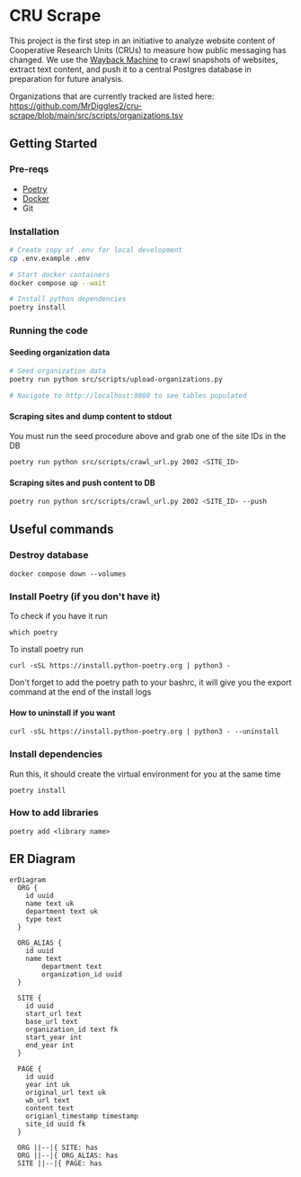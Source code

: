# CRU Scrape

This project is the first step in an initiative to analyze website content of Cooperative Research Units (CRUs) to measure how public messaging has changed. We use the [Wayback Machine](https://web.archive.org/) to crawl snapshots of websites, extract text content, and push it to a central Postgres database in preparation for future analysis.

Organizations that are currently tracked are listed here: https://github.com/MrDiggles2/cru-scrape/blob/main/src/scripts/organizations.tsv

## Getting Started

### Pre-reqs

* [Poetry](https://python-poetry.org/)
* [Docker](https://www.docker.com/)
* Git

### Installation

```bash
# Create copy of .env for local development
cp .env.example .env

# Start docker containers
docker compose up --wait

# Install python dependencies
poetry install
```

### Running the code

#### Seeding organization data

```bash
# Seed organization data
poetry run python src/scripts/upload-organizations.py

# Navigate to http://localhost:8080 to see tables populated
```

#### Scraping sites and dump content to stdout

You must run the seed procedure above and grab one of the site IDs in the DB

```bash
poetry run python src/scripts/crawl_url.py 2002 <SITE_ID>
```

#### Scraping sites and push content to DB

```bash
poetry run python src/scripts/crawl_url.py 2002 <SITE_ID> --push
```

## Useful commands

### Destroy database
```
docker compose down --volumes
```

### Install Poetry (if you don't have it)
To check if you have it run
```
which poetry
```
To install poetry run
```
curl -sSL https://install.python-poetry.org | python3 -
```

Don't forget to add the poetry path to your bashrc, it will give you the export command at the end of the install logs

#### How to uninstall if you want
```
curl -sSL https://install.python-poetry.org | python3 - --uninstall
```

### Install dependencies

Run this, it should create the virtual environment for you at the same time
```
poetry install
```

### How to add libraries
```
poetry add <library name>
```

## ER Diagram

```mermaid
erDiagram
  ORG {
    id uuid
    name text uk
    department text uk
    type text
  }
  
  ORG_ALIAS {
  	id uuid
  	name text
		department text
		organization_id uuid
  }

  SITE {
    id uuid
    start_url text
    base_url text
    organization_id text fk
    start_year int
    end_year int
  }

  PAGE {
    id uuid
    year int uk
    original_url text uk
    wb_url text
    content text
    origianl_timestamp timestamp
    site_id uuid fk
  }
  
  ORG ||--|{ SITE: has
  ORG ||--|{ ORG_ALIAS: has
  SITE ||--|{ PAGE: has
```
